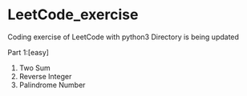 # LeetCode_exercise
Coding exercise  of LeetCode with python3
Directory is being updated

Part 1:[easy]
1. Two Sum	
7. Reverse Integer 
9. Palindrome Number  
